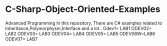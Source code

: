 # C-Sharp-Object-Oriented-Examples
Advanced Programming
In this repository, There are C# examples related to Inheritance,Polymorphysm,Interface and a lot..
Odev1= LAB1
ODEV02= LAB2
ODEV03= LAB3
ODEV04= LAB4
ODEV05= LAB5
ODEV06W=LAB6
ODEV07= LAB7
